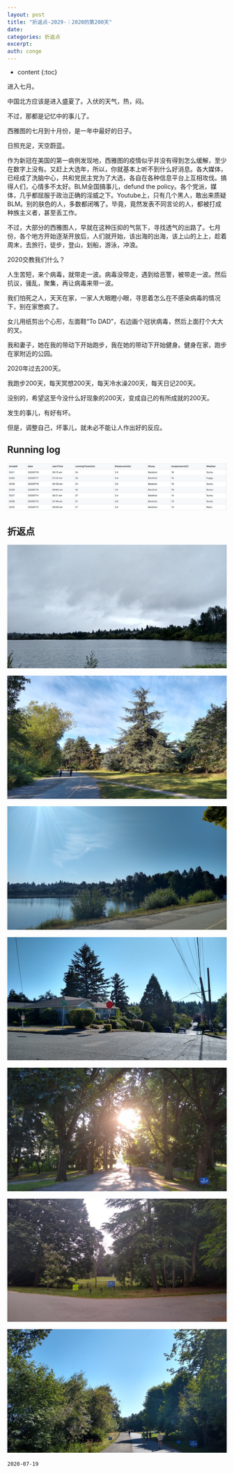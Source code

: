 ```yaml
---
layout: post
title: "折返点-2029-｜2020的第200天"
date:
categories: 折返点
excerpt:
auth: conge
---
```

* content
{:toc}

进入七月。

中国北方应该是进入盛夏了。入伏的天气，热，闷。

不过，那都是记忆中的事儿了。

西雅图的七月到十月份，是一年中最好的日子。

日照充足，天空蔚蓝。

作为新冠在美国的第一病例发现地，西雅图的疫情似乎并没有得到怎么缓解，至少在数字上没有。又赶上大选年，所以，你就基本上听不到什么好消息。各大媒体，已经成了洗脑中心，共和党民主党为了大选，各自在各种信息平台上互相攻伐。搞得人们，心情多不太好。BLM全国搞事儿，defund the policy。各个党派，媒体，几乎都屈服于政治正确的淫威之下。Youtube上，只有几个黑人，敢出来质疑BLM。别的肤色的人，多数都闭嘴了。毕竟，竟然发表不同言论的人，都被打成种族主义者，甚至丢工作。

不过，大部分的西雅图人，早就在这种压抑的气氛下，寻找透气的出路了。七月份，各个地方开始逐渐开放后，人们就开始，该出海的出海，该上山的上上，趁着周末，去旅行，徒步，登山，划船，游泳，冲浪。

2020交教我们什么？

人生苦短，来个病毒，就带走一波。病毒没带走，遇到给恶警，被带走一波。然后抗议，骚乱，聚集，再让病毒来带一波。

我们怕死之人，天天在家，一家人大眼瞪小眼，寻思着怎么在不感染病毒的情况下，别在家憋疯了。

女儿用纸剪出个心形，左面鞋“To DAD”，右边画个冠状病毒，然后上面打个大大的叉。

我和妻子，她在我的带动下开始跑步，我在她的带动下开始健身。健身在家，跑步在家附近的公园。

2020年过去200天。

我跑步200天，每天冥想200天，每天冷水澡200天，每天日记200天。

没别的，希望这至今没什么好现象的200天，变成自己的有所成就的200天。

发生的事儿，有好有坏。

但是，调整自己，坏事儿，就未必不能让人作出好的反应。


## Running log
![](/assets/images/折返点/118382-f45ab17de7cc32df.png)

##  折返点
![20200712.jpg](/assets/images/折返点/118382-4be3c63051a3b1bb.jpg)

![20200713.jpg](/assets/images/折返点/118382-b8fe4ecf9c0a13a4.jpg)

![20200714.jpg](/assets/images/折返点/118382-61731e6798bfb833.jpg)

![20200715.jpg](/assets/images/折返点/118382-7df017a7b2a1c0eb.jpg)

![20200716.jpg](/assets/images/折返点/118382-647333bd7edb5eca.jpg)

![20200717.jpg](/assets/images/折返点/118382-d5dce15c2b1e9fd2.jpg)

![20200718.jpg](/assets/images/折返点/118382-3493a5a6a7ec2205.jpg)

```
2020-07-19
```
